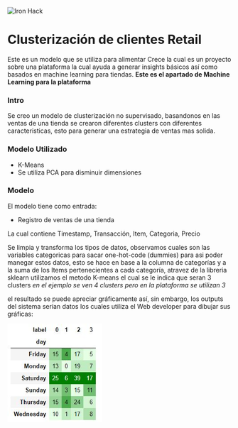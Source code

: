 ![Iron Hack](https://github.com/rogerzadi/ModeloSupervivencia/blob/master/images/ironhack.png)
# Clusterización de clientes Retail
Este es un modelo que se utiliza para alimentar Crece la cual es un proyecto sobre una plataforma la cual ayuda a generar insights básicos así como basados en machine learning para tiendas. **Este es el apartado de Machine Learning para la plataforma**

### Intro 
Se creo un modelo de clusterización no supervisado, basandonos en las ventas de una tienda se crearon diferentes clusters con diferentes caracteristicas, esto para generar una estrategia de ventas mas solida.

### Modelo Utilizado
- K-Means
- Se utiliza PCA para disminuir dimensiones 

### Modelo

El modelo tiene como entrada:
- Registro de ventas de una tienda

La cual contiene Timestamp, Transacción, Item, Categoria, Precio

Se limpia y transforma los tipos de datos, observamos cuales son las variables categoricas para sacar one-hot-code (dummies) para asi poder manegar estos datos, esto se hace en base a la columna de categorías y a la suma de los Items pertenecientes a cada categoría, atravez de la libreria sklearn utilizamos el metodo K-means el cual se le indica que seran 3 clusters *en el ejemplo se ven 4 clusters pero en la plataforma se utilizan 3* 

el resultado se puede apreciar gráficamente así, sin embargo, los outputs del sistema serían datos los cuales utiliza el Web developer para dibujar sus gráficas:

![Gráfica por día](https://github.com/rogerzadi/Clusterizaci-n_clientes_retail/blob/master/images/cluster_hora.JPG)

